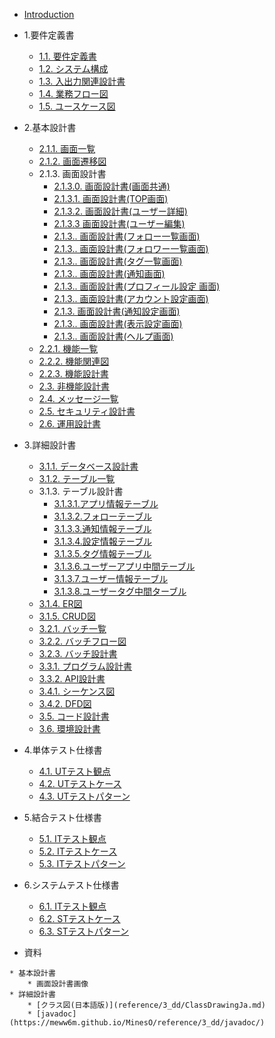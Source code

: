 + [Introduction](README.md)
+ 1.要件定義書
  + [1.1. 要件定義書](1_rd/1.1.RequirementDefinition.md)
  + [1.2. システム構成](1_rd/1.2.SystemConfiguration.md)
  + [1.3. 入出力関連設計書](1_rd/1.3.IORelated.md)
  + [1.4. 業務フロー図](1_rd/1.4.WorkFlowDiagram.md)
  + [1.5. ユースケース図](1_rd/1.5.UseCaseDiagram.md)
  
+ 2.基本設計書 
  + [2.1.1. 画面一覧](2_bd/2.1.1.ScreenList.md)
  + [2.1.2. 画面遷移図](2_bd/2.1.2.ScreenFlowDiagram.md)
  + 2.1.3. 画面設計書
      + [2.1.3.0. 画面設計書(画面共通)](2_bd/2.1.3.ScreenDesign/common.md)
      + [2.1.3.1. 画面設計書(TOP画面)](2_bd/2.1.3.ScreenDesign/sc1.md)
      + [2.1.3.2. 画面設計書(ユーザー詳細)](2_bd/2.1.3.ScreenDesign/sc2.1.md)
      + [2.1.3.3 画面設計書(ユーザー編集)](2_bd/2.1.3.ScreenDesign/sc2.2.md)
      + [2.1.3.. 画面設計書(フォロー一覧画面)](2_bd/2.1.3.ScreenDesign/sc3.md)
      + [2.1.3.. 画面設計書(フォロワー一覧画面)](2_bd/2.1.3.ScreenDesign/sc4.md)
      + [2.1.3.. 画面設計書(タグ一覧画面)](2_bd/2.1.3.ScreenDesign/sc5.md)
      + [2.1.3.. 画面設計書(通知画面)](2_bd/2.1.3.ScreenDesign/sc6.md)
      + [2.1.3.. 画面設計書(プロフィール設定 画面)](2_bd/2.1.3.ScreenDesign/sc7-1.md)
      + [2.1.3.. 画面設計書(アカウント設定画面)](2_bd/2.1.3.ScreenDesign/sc7-2.md)
      + [2.1.3. 画面設計書(通知設定画面)](2_bd/2.1.3.ScreenDesign/sc7-3.md)
      + [2.1.3.. 画面設計書(表示設定画面)](2_bd/2.1.3.ScreenDesign/sc7-4.md)
      + [2.1.3.. 画面設計書(ヘルプ画面)](2_bd/2.1.3.ScreenDesign/sc8.md)
  + [2.2.1. 機能一覧](2_bd/2.2.1.FunctionList.md)
  + [2.2.2. 機能関連図](2_bd/2.2.2.FunctionRelatedDiagram.md)
  + [2.2.3. 機能設計書](2_bd/2.2.3.FunctionDesign.md)
  + [2.3. 非機能設計書](2_bd/2.3.UnFunctionDesign.md)
  + [2.4. メッセージ一覧](2_bd/2.4.MessageList.md)
  + [2.5. セキュリティ設計書](2_bd/2.5.SecurityDesign.md)
  + [2.6. 運用設計書](2_bd/2.6.OperationDesign.md)
  
+ 3.詳細設計書 
  + [3.1.1. データベース設計書](3_dd/3.1.1.DatabaseDesign.md)
  + [3.1.2. テーブル一覧](3_dd/3.1.2.TableList.md)
  + 3.1.3. テーブル設計書
      - [3.1.3.1.アプリ情報テーブル](3_dd/Tables/replace_dbname.apps.md)
      - [3.1.3.2.フォローテーブル](3_dd/Tables/replace_dbname.follow.md)
      - [3.1.3.3.通知情報テーブル](3_dd/Tables/replace_dbname.nortifications.md)
      - [3.1.3.4.設定情報テーブル](3_dd/Tables/replace_dbname.settings.md)
      - [3.1.3.5.タグ情報テーブル](3_dd/Tables/replace_dbname.tags.md)
      - [3.1.3.6.ユーザーアプリ中間テーブル](3_dd/Tables/replace_dbname.userapp.md)
      - [3.1.3.7.ユーザー情報テーブル](3_dd/Tables/replace_dbname.users.md)
      - [3.1.3.8.ユーザータグ中間ターブル](3_dd/Tables/replace_dbname.usertag.md)
  + [3.1.4. ER図](3_dd/3.1.4.ERDiagram.md)
  + [3.1.5. CRUD図](3_dd/3.1.5.CRUDDiagram.md)
  + [3.2.1. バッチ一覧](3_dd/3.2.1.BatchList.md)
  + [3.2.2. バッチフロー図](3_dd/3.2.2.BatchFlowDiagram.md)
  + [3.2.3. バッチ設計書](3_dd/3.2.3.BatchDesign.md)
  + [3.3.1. プログラム設計書](3_dd/3.3.1.ProgramDesign.md)
  + [3.3.2. API設計書](3_dd/3.3.2.APIDesign.md)
  + [3.4.1. シーケンス図](3_dd/3.4.1.SequenceDiagram.md)
  + [3.4.2. DFD図](3_dd/3.4.2.DataFlowDiagram.md)
  + [3.5. コード設計書](3_dd/3.5.CodeDiagram.md)
  + [3.6. 環境設計書](3_dd/3.6.EnvDesign.md)
  
+ 4.単体テスト仕様書 
  + [4.1. UTテスト観点](4_ut/4.1.UTTestViewpoint.md)
  + [4.2. UTテストケース](4_ut/4.2.UTTestCase.md)
  + [4.3. UTテストパターン](4_ut/4.3.UTTestPattern.md)
  
+ 5.結合テスト仕様書 
  + [5.1. ITテスト観点](5_it/5.1.ITTestViewpoint.md)
  + [5.2. ITテストケース](5_it/5.2.ITTestCase.md)
  + [5.3. ITテストパターン](5_it/5.3.ITTestPattern.md)
  
+ 6.システムテスト仕様書 
  + [6.1. ITテスト観点](6_st/6.1.STTestViewpoint.md)
  + [6.2. STテストケース](6_st/6.2.UTTestCase.md)
  + [6.3. STテストパターン](6_st/6.3.STTestPattern.md)

* 資料
<!--    * 要件定義書-->
    * 基本設計書
        * 画面設計書画像
    * 詳細設計書
        * [クラス図(日本語版)](reference/3_dd/ClassDrawingJa.md)
		* [javadoc](https://meww6m.github.io/MinesO/reference/3_dd/javadoc/)
<!--    * 単体テスト仕様書-->
<!--    * 結合テスト仕様書-->
<!--    * システムテスト仕様書-->
